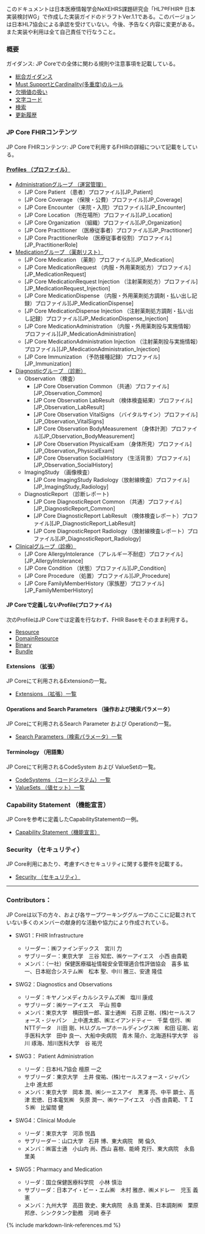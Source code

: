 このドキュメントは日本医療情報学会NeXEHRS課題研究会「HL7®FHIR® 日本実装検討WG」で作成した実装ガイドのドラフトVer.1.1である。このバージョンは日本HL7協会による承認を受けていない。今後、予告なく内容に変更がある。また実装や利用は全て自己責任で行なうこと。 <br/>


### 概要
ガイダンス: JP Coreでの全体に関わる規則や注意事項を記載している。
* [総合ガイダンス](guide-general.html)
* [Must SupportとCardinality(多重度)のルール](guide-mustSupportCardinality.html)
* [欠損値の扱い](guide-handlingOfNonExistentData.html)
* [文字コード](guide-characterEncoding.html)
* [検索](guide-stringSearch.html)
* [更新履歴](update_history.html)

### JP Core FHIRコンテンツ
JP Core FHIRコンテンツ: JP Coreで利用するFHIRの詳細について記載をしている。

#### [Profiles （プロファイル）](artifacts.html#structures-resource-profiles)
* [Administrationグループ （運営管理）](group-administration.html)
  * [JP Core Patient （患者）プロファイル][JP_Patient]
  * [JP Core Coverage （保険・公費）プロファイル][JP_Coverage]
  * [JP Core Encounter （来院・入院）プロファイル][JP_Encounter]
  * [JP Core Location （所在場所）プロファイル][JP_Location]
  * [JP Core Organization （組織）プロファイル][JP_Organization]
  * [JP Core Practitioner （医療従事者）プロファイル][JP_Practitioner]
  * [JP Core PractitionerRole （医療従事者役割）プロファイル][JP_PractitionerRole]
* [Medicationグループ （薬剤リスト）](group-medication.html)
  * [JP Core Medication （薬剤）プロファイル][JP_Medication]
  * [JP Core MedicationRequest （内服・外用薬剤処方）プロファイル][JP_MedicationRequest]
  * [JP Core MedicationRequest Injection （注射薬剤処方）プロファイル][JP_MedicationRequest_Injection]
  * [JP Core MedicationDispense （内服・外用薬剤処方調剤・払い出し記録）プロファイル][JP_MedicationDispense]
  * [JP Core MedicationDispense Injection （注射薬剤処方調剤・払い出し記録）プロファイル][JP_MedicationDispense_Injection]
  * [JP Core MedicationAdministration （内服・外用薬剤投与実施情報）プロファイル][JP_MedicationAdministration]
  * [JP Core MedicationAdministration Injection （注射薬剤投与実施情報）プロファイル][JP_MedicationAdministration_Injection]
  * [JP Core Immunization （予防接種記録）プロファイル][JP_Immunization]
* [Diagnosticグループ （診断）](group-diagnostic.html)
  * Observation （検査）
    * [JP Core Observation Common （共通）プロファイル][JP_Observation_Common]
    * [JP Core Observation LabResult （検体検査結果）プロファイル][JP_Observation_LabResult]
    * [JP Core Observation VitalSigns （バイタルサイン）プロファイル][JP_Observation_VitalSigns]
    * [JP Core Observation BodyMeasurement （身体計測）プロファイル][JP_Observation_BodyMeasurement]
    * [JP Core Observation PhysicalExam （身体所見）プロファイル][JP_Observation_PhysicalExam]
    * [JP Core Observation SocialHistory （生活背景）プロファイル][JP_Observation_SocialHistory]
  * ImagingStudy （画像検査）
    * [JP Core ImagingStudy Radiology（放射線検査）プロファイル][JP_ImagingStudy_Radiology]
  * DiagnosticReport （診断レポート)
    * [JP Core DiagnosticReport Common （共通）プロファイル][JP_DiagnosticReport_Common]
    * [JP Core DiagnosticReport LabResult （検体検査レポート）プロファイル][JP_DiagnosticReport_LabResult]
    * [JP Core DiagnosticReport Radiology （放射線検査レポート）プロファイル][JP_DiagnosticReport_Radiology]
* [Clinicalグループ（診療）](group-clinical.html)
  * [JP Core AllergyIntolerance （アレルギー不耐症）プロファイル][JP_AllergyIntolerance]
  * [JP Core Condition （状態）プロファイル][JP_Condition]
  * [JP Core Procedure （処置）プロファイル][JP_Procedure]
  * [JP Core FamilyMemberHistory（家族歴）プロファイル][JP_FamilyMemberHistory]

#### JP Coreで定義しないProfile(プロファイル)
次のProfileはJP Coreでは定義を行なわず、FHIR Baseをそのまま利用する。
* [Resource](https://www.hl7.org/fhir/resource.html)
* [DomainResource](https://www.hl7.org/fhir/R4/domainresource.html)
* [Binary](https://www.hl7.org/fhir/R4/binary.html)
* [Bundle](https://www.hl7.org/fhir/R4/bundle.html)

#### Extensions （拡張）
JP Coreにて利用されるExtensionの一覧。
- [Extensions （拡張）一覧](artifacts.html#structures-extension-definitions)

#### Operations and Search Parameters （操作および検索パラメータ）
JP Coreにて利用されるSearch Parameter および Operationの一覧。
- [Search Parameters（検索パラメータ）一覧](group-searchParameter.html)

#### Terminology （用語集）
JP Coreにて利用されるCodeSystem および ValueSetの一覧。
- [CodeSystems （コードシステム）一覧](artifacts.html#terminology-code-systems)
- [ValueSets （値セット）一覧](artifacts.html#terminology-value-sets)

### Capability Statement （機能宣言）
JP Coreを参考に定義したCapabilityStatementの一例。
- [Capability Statement（機能宣言）](group-capabilityStatement.html)

### Security （セキュリティ）
JP Core利用にあたり、考慮すべきセキュリティに関する要件を記載する。
 - [Security （セキュリティ）](security.html)


---
### Contributors：
JP Coreは以下の方々、および各サーブワーキンググループのここに記載されていない多くのメンバーの献身的な活動や協力により作成されている。
* SWG1：FHIR Infrastructure
  * リーダー：㈱ファインデックス　宮川 力
  * サブリーダー：東京大学　三谷 知宏、㈱ケーアイエス　小西 由貴範
  * メンバ：（一社）保健医療福祉情報安全管理適合性評価協会　喜多 紘一、日本総合システム㈱　松本 聖、中川 雅三、安達 隆佳

* SWG2：Diagnostics and Observations
  * リーダ：キヤノンメディカルシステムズ㈱　塩川 康成
  * サブリーダ：㈱ケーアイエス　平山 照幸
  * メンバ：東京大学　横田慎一郎、富士通㈱　石原 正樹、(株)セールスフォース・ジャパン　上中進太郎、㈱エイアンドティー　千葉 信行、㈱NTTデータ　川田 剛、H.U.グループホールディングス㈱　和田 征剛、岩手医科大学　田中 良一、大船中央病院　青木 陽介、北海道科学大学　谷川 琢海、旭川医科大学　谷 祐児

* SWG3： Patient Administration
  * リーダ：日本HL7協会 檀原 一之
  * サブリーダ：東京大学　土井 俊祐、(株)セールスフォース・ジャパン　上中 進太郎
  * メンバ：東京大学　岡本 潤、㈱シーエスアイ　黒澤 亮、中平 顕士、高津 宏徳、日本電気㈱　矢原 潤一、㈱ケーアイエス　小西 由貴範、ＴＩＳ㈱　比留間 健

* SWG4：Clinical Module
  * リーダ：東京大学　河添 悦昌
  * サブリーダー：山口大学　石井 博、東大病院　関 倫久
  * メンバ：㈱富士通　小山内 尚、西山 喜樹、能崎 克行、東大病院　永島 里美

* SWG5：Pharmacy and Medication
  * リーダ：国立保健医療科学院　小林 慎治
  * サブリーダ：日本アイ・ビー・エム㈱　木村 雅彦、㈱メドレー　児玉 義憲
  * メンバ：九州大学　高田 敦史、東大病院　永島 里美、日本調剤㈱　栗原 邦彦、シンクタンク勤務　河﨑 泰子

{% include markdown-link-references.md %}
